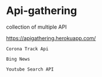 # Api-gathering
collection of multiple API

https://apigathering.herokuapp.com/

```
Corona Track Api
```

```
Bing News
```

```
Youtube Search API
```
